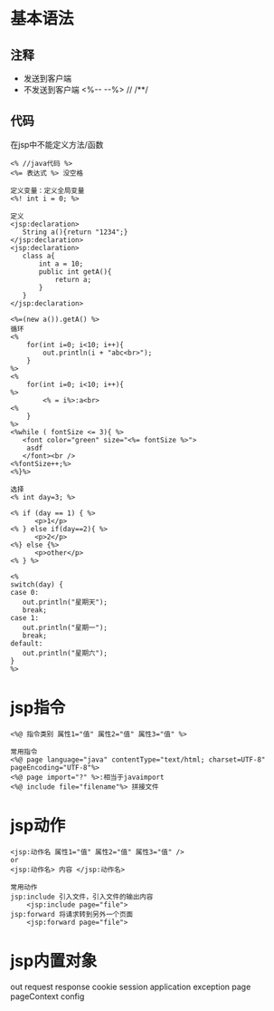 # 基本语法

## 注释
* 发送到客户端 <!-- -->
* 不发送到客户端 <%--  --%> // /**/

## 代码
在jsp中不能定义方法/函数
```
<% //java代码 %>
<%= 表达式 %> 没空格

定义变量：定义全局变量
<%! int i = 0; %> 

定义
<jsp:declaration>
   String a(){return "1234";}
</jsp:declaration>
<jsp:declaration>
   class a{
	   int a = 10;
	   public int getA(){
		   return a;
	   }
   }
</jsp:declaration>

<%=(new a()).getA() %>
循环
<%
	for(int i=0; i<10; i++){
		out.println(i + "abc<br>");
	}
%>
<%
	for(int i=0; i<10; i++){
%>
		<% = i%>:a<br>
<%
	}
%>
<%while ( fontSize <= 3){ %>
   <font color="green" size="<%= fontSize %>">
    asdf
   </font><br />
<%fontSize++;%>
<%}%>

选择
<% int day=3; %>

<% if (day == 1) { %>
      <p>1</p>
<% } else if(day==2){ %>
      <p>2</p>
<%} else {%>
	  <p>other</p>
<% } %>

<% 
switch(day) {
case 0:
   out.println("星期天");
   break;
case 1:
   out.println("星期一");
   break;
default:
   out.println("星期六");
}
%>
```

# jsp指令
```
<%@ 指令类别 属性1="值" 属性2="值" 属性3="值" %>

常用指令
<%@ page language="java" contentType="text/html; charset=UTF-8" pageEncoding="UTF-8"%>
<%@ page import="?" %>:相当于javaimport
<%@ include file="filename"%> 拼接文件
```

# jsp动作
```
<jsp:动作名 属性1="值" 属性2="值" 属性3="值" />
or
<jsp:动作名> 内容 </jsp:动作名>

常用动作
jsp:include	引入文件，引入文件的输出内容
	<jsp:include page="file">
jsp:forward	将请求转到另外一个页面
	<jsp:forward page="file">
```

# jsp内置对象
out
request
response
cookie
session
application
exception
page
pageContext
config
